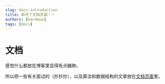 ```yaml
---
slug: docs-introduction
title: 新开了文档页面！！
authors: [hardews]
tags: [docs]
---
```




# 文档

感觉什么都放在博客里显得有点臃肿。

所以把一些有关面试的（抄抄抄），以及算法和数据结构的文章放在[文档页面](https://hardews.cn/docs/introduction)里。
